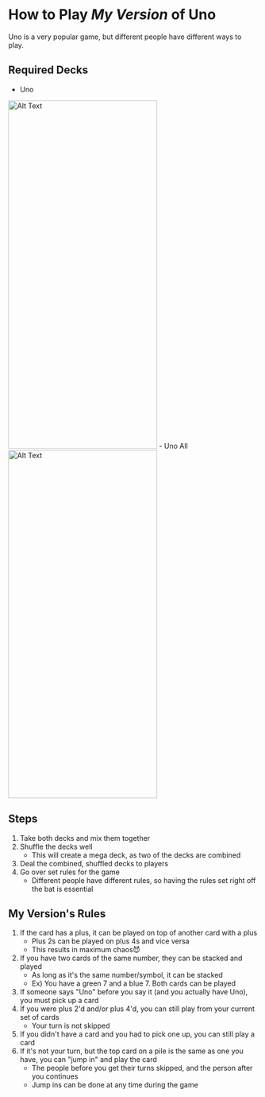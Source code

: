 # How to Play *My Version* of Uno
Uno is a very popular game, but different people have different ways to play.
## Required Decks
- Uno
<img src="https://m.media-amazon.com/images/I/71MrrNB7jCL.jpg" alt="Alt Text" width="300" height="700">
- Uno All
<img src="https://encrypted-tbn0.gstatic.com/images?q=tbn:ANd9GcQE-aIlzWoVOfoq2aKztH4A6hzvM8cN4W3JuQ&s" alt="Alt Text" width="300" height="700">

## Steps
1. Take both decks and mix them together
2. Shuffle the decks well
    - This will create a mega deck, as two of the decks are combined
3. Deal the combined, shuffled decks to players
4. Go over set rules for the game
    - Different people have different rules, so having the rules set right off the bat is essential

## My Version's Rules
1. If the card has a plus, it can be played on top of another card with a plus
    - Plus 2s can be played on plus 4s and vice versa
    - This results in maximum chaos😈
2. If you have two cards of the same number, they can be stacked and played
    - As long as it's the same number/symbol, it can be stacked
    - Ex) You have a green 7 and a blue 7. Both cards can be played
3. If someone says "Uno" before you say it (and you actually have Uno), you must pick up a card
4. If you were plus 2'd and/or plus 4'd, you can still play from your current set of cards
    - Your turn is not skipped
5. If you didn't have a card and you had to pick one up, you can still play a card
6. If it's not your turn, but the top card on a pile is the same as one you have, you can "jump in" and play the card
   - The people before you get their turns skipped, and the person after you continues
   - Jump ins can be done at any time during the game
